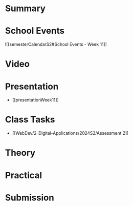 
# Summary


# School Events
![[semesterCalendarS2#School Events - Week 11]] 

# Video

# Presentation
- [[presentationWeek11]]
# Class Tasks
- [[WebDev/2-Digital-Applications/2024S2/Assessment 2]]

# Theory


# Practical


# Submission
